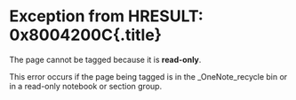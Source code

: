 # Exception from HRESULT: 0x8004200C{.title}

The page cannot be tagged because it is **read-only**.

This error occurs if the page being tagged is in the _OneNote_recycle
bin or in a read-only notebook or section group.

